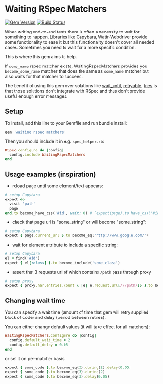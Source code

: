 # Waiting RSpec Matchers

[![Gem Version](https://badge.fury.io/rb/waiting_rspec_matchers.svg)](https://rubygems.org/gems/waiting_rspec_matchers)
[![Build Status](https://travis-ci.org/abotalov/waiting_rspec_matchers.svg?branch=master)](https://travis-ci.org/abotalov/waiting_rspec_matchers)

When writing end-to-end tests there is often a necessity to wait for something to happen. Libraries like Capybara, Watir-Webdriver provide some functionality to ease it but this functionality doesn't cover all needed cases. Sometimes you need to wait for a more specific condition.

This is where this gem aims to help.

If `some_name` rspec matcher exists, WaitingRspecMatchers provides you `become_some_name` matcher that does the same as `some_name` matcher but also waits for that matcher to succeed.

The benefit of using this gem over solutions like [wait_until](https://gist.github.com/jnicklas/d8da686061f0a59ffdf7), [retryable](https://github.com/carlo/retryable), [tries](https://github.com/krautcomputing/tries) is that those solutions don't integrate with RSpec and thus don't provide useful enough error messages.

## Setup

To install, add this line to your Gemfile and run bundle install:

```ruby
gem 'waiting_rspec_matchers'
```

Then you should include it in e.g. `spec_helper.rb`:

```ruby
RSpec.configure do |config|
  config.include WaitingRspecMatchers
end
```

## Usage examples (inspiration)

* reload page until some element/text appears:

```ruby
# setup Capybara
expect do
  visit 'path'
  page
end.to become_have_css('#id', wait: 0) # `expect(page).to have_css('#id', wait: 0)` is internally invoked by this gem
```

* check that page url is "some_string" or will become "some_string":

```ruby
# setup Capybara
expect { page.current_url }.to become_eq('http://www.google.com/')
```

* wait for element attribute to include a specific string:

```ruby
# setup Capybara
el = find('#id')
expect { el[:class] }.to become_include('some_class')
```

* assert that 3 requests url of which contains `/path` pass through proxy

```ruby
# setup proxy
expect { proxy.har.entries.count { |e| e.request.url[/\/path/]} }.to become_eq(3)
```

## Changing wait time

You can specify a wait time (amount of time that gem will retry supplied block of code) and delay (period between retries).

You can either change default values (it will take effect for all matchers):

```ruby
WaitingRspecMatchers.configure do |config|
  config.default_wait_time = 2
  config.default_delay = 0.05
end
```

or set it on per-matcher basis:

```ruby
expect { some_code }.to become_eq(3).during(2).delay(0.05)
expect { some_code }.to become_eq(3).during(2)
expect { some_code }.to become_eq(3).delay(0.05)
```

